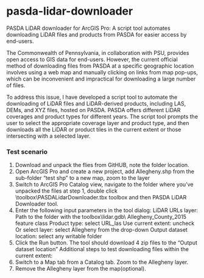 # pasda-lidar-downloader
PASDA LiDAR downloader for ArcGIS Pro: A script tool automates downloading LiDAR files and products from PASDA for easier access by end-users.

The Commonwealth of Pennsylvania, in collaboration with PSU, provides open access to GIS data for end-users. However, the current official method of downloading files from PASDA at a specific geographic location involves using a web map and manually clicking on links from map pop-ups, which can be inconvenient and impractical for downloading a large number of files.

To address this issue, I have developed a script tool to automate the downloading of LiDAR files and LiDAR-derived products, including LAS, DEMs, and XYZ files, hosted on PASDA. PASDA offers different LiDAR coverages and product types for different years. The script tool prompts the user to select the appropriate coverage layer and product type, and then downloads all the LiDAR or product tiles in the current extent or those intersecting with a selected layer.

### Test scenario

1)	Download and unpack the flies from GitHUB, note the folder location.
2)	Open ArcGIS Pro and create a new project, add Allegheny.shp from the sub-folder “test shp” to a new map, zoom to the layer
3)	Switch to ArcGIS Pro Catalog view, navigate to the folder where you’ve unpacked the files at step 1, double click \toolbox\PASDALidarDownloader.tbx toolbox and then PASDA LiDAR Downloader tool.
4)	Enter the following input parameters in the tool dialog:
LiDAR URLs layer: Path to the folder with the toolbox\lidar.gdb\ Allegheny_County_2015 feature class
Product type: select URL_las
Use current extent: uncheck
Or select layer: select Allegheny from the drop-down
Output dataset location: select any writable folder
5)	Click the Run button. The tool should download 4 zip files to the “Output dataset location”
Additional steps to test downloading files within the current extent:
6)	Switch to a Map tab from a Catalog tab. Zoom to the Allegheny layer.
7)	Remove the Allegheny layer from the map(optional).
